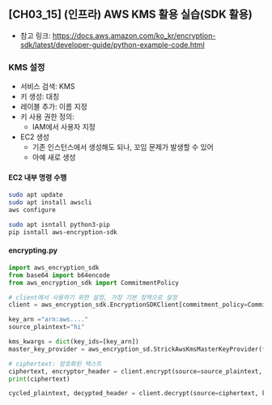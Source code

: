 ## [CH03_15] (인프라) AWS KMS 활용 실습(SDK 활용)
- 참고 링크: https://docs.aws.amazon.com/ko_kr/encryption-sdk/latest/developer-guide/python-example-code.html 

### KMS 설정
- 서비스 검색: KMS
- 키 생성: 대칭
- 레이블 추가: 이름 지정
- 키 사용 권한 정의:
  - IAM에서 사용자 지정
- EC2 생성
  - 기존 인스턴스에서 생성해도 되나, 꼬임 문제가 발생할 수 있어
  - 아예 새로 생성

#### EC2 내부 명령 수행
```bash
sudo apt update
sudo apt install awscli
aws configure

sudo apt isntall python3-pip
pip isntall aws-encryption-sdk
```

#### encrypting.py
```python
import aws_encryption_sdk
from base64 import b64encode
from aws_encryption_sdk import CommitmentPolicy

# client에서 사용하기 위한 설정, 가장 기본 정책으로 설정
client = aws_encryption_sdk.EncryptionSDKClient[commitment_policy=CommitmentPolicy.REQUIRE_ENCRYPT_REUQIRE_DECRYPT]

key_arn ="arn:aws...."
source_plaintext="hi"

kms_kwargs = dict(key_ids=[key_arn])
master_key_provider = aws_encryption_sd.StrickAwsKmsMasterKeyProvider(**kms_kwargs)

# ciphertext: 암호화된 텍스트
ciphertext, encryptor_header = client.encrypt(source=source_plaintext, key_provider=master_key_provider)
print(ciphertext)

cycled_plaintext, decypted_header = client.decrypt(source=ciphertext, key_provider=master_key_provider)
```
